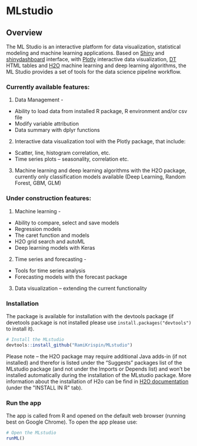 # **MLstudio**

## **Overview**

The ML Studio is an interactive platform for data visualization, statistical modeling and machine learning applications. Based on [Shiny](http://shiny.rstudio.com/) and [shinydashboard](https://rstudio.github.io/shinydashboard/) interface, with [Plotly](https://plot.ly/r/) interactive data visualization, [DT](https://rstudio.github.io/DT/) HTML tables and [H2O](https://www.h2o.ai/) machine learning and deep learning algorithms, the ML Studio provides a set of tools for the data science pipeline workflow.

### **Currently available features:**
1. Data Management -
  - Ability to load data from installed R package, R environment and/or csv file
  - Modify variable attribution
  - Data summary with dplyr functions
2. Interactive data visualization tool with the Plotly package, that include:
- Scatter, line, histogram correlation, etc.
- Time series plots – seasonality, correlation etc.
3. Machine learning and deep learning algorithms with the H2O package, currently only classification models available (Deep Learning, Random Forest, GBM, GLM)

### **Under construction features:**
1. Machine learning -
  - Ability to compare, select and save models 
  - Regression models
  - The caret function and models 
  - H2O grid search and autoML
  - Deep learning models with Keras
2. Time series and forecasting - 
  - Tools for time series analysis
  - Forecasting models with the forecast package 
3. Data visualization 
  – extending the current functionality

### **Installation**

The package is available for installation with the devtools package (if devetools package is not installed please use `install.packages("devtools")` to install it).

```r
# Install the MLstudio
devtools::install_github("RamiKrispin/MLstudio")
```
Please note – the H2O package may require additional Java adds-in (if not installed) and therefor is listed under the “Suggests” packages list of the MLstudio package (and not under the Imports or Depends list) and won’t be installed automatically during the installation of the MLstudio package. More information about the installation of H2o can be find in [H2O documentation](http://h2o-release.s3.amazonaws.com/h2o/rel-weierstrass/7/index.html) (under the "INSTALL IN R" tab).

### **Run the app**

The app is called from R and opened on the default web browser (running best on Google Chrome). To open the app please use:

```r
# Open the MLstudio
runML()
```
